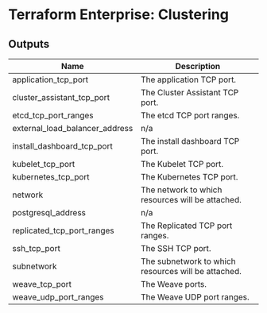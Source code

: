 # Terraform Enterprise: Clustering

## Outputs

| Name | Description |
|------|-------------|
| application\_tcp\_port | The application TCP port. |
| cluster\_assistant\_tcp\_port | The Cluster Assistant TCP port. |
| etcd\_tcp\_port\_ranges | The etcd TCP port ranges. |
| external\_load\_balancer\_address | n/a |
| install\_dashboard\_tcp\_port | The install dashboard TCP port. |
| kubelet\_tcp\_port | The Kubelet TCP port. |
| kubernetes\_tcp\_port | The Kubernetes TCP port. |
| network | The network to which resources will be attached. |
| postgresql\_address | n/a |
| replicated\_tcp\_port\_ranges | The Replicated TCP port ranges. |
| ssh\_tcp\_port | The SSH TCP port. |
| subnetwork | The subnetwork to which resources will be attached. |
| weave\_tcp\_port | The Weave ports. |
| weave\_udp\_port\_ranges | The Weave UDP port ranges. |

